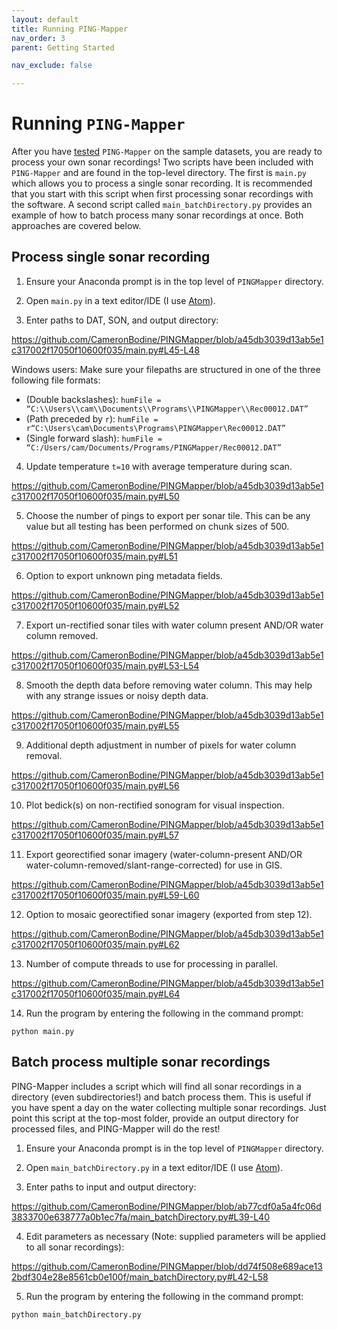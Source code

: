 ```yaml
---
layout: default
title: Running PING-Mapper
nav_order: 3
parent: Getting Started

nav_exclude: false

---
```


# Running `PING-Mapper`

After you have [tested](./Testing.md) `PING-Mapper` on the sample datasets, you are ready to process your own sonar recordings! Two scripts have been included with `PING-Mapper` and are found in the top-level directory. The first is `main.py` which allows you to process a single sonar recording. It is recommended that you start with this script when first processing sonar recordings with the software. A second script called `main_batchDirectory.py` provides an example of how to batch process many sonar recordings at once. Both approaches are covered below.

## Process single sonar recording

1. Ensure your Anaconda prompt is in the top level of `PINGMapper` directory.

2. Open `main.py` in a text editor/IDE (I use [Atom](https://atom.io/)).

3. Enter paths to DAT, SON, and output directory:

https://github.com/CameronBodine/PINGMapper/blob/a45db3039d13ab5e1c317002f17050f10600f035/main.py#L45-L48

Windows users: Make sure your filepaths are structured in one of the three following file formats:
- (Double backslashes): `humFile = “C:\\Users\\cam\\Documents\\Programs\\PINGMapper\\Rec00012.DAT”`
- (Path preceded by `r`): `humFile = r“C:\Users\cam\Documents\Programs\PINGMapper\Rec00012.DAT”`
- (Single forward slash): `humFile = “C:/Users/cam/Documents/Programs/PINGMapper/Rec00012.DAT”`

4. Update temperature `t=10` with average temperature during scan.

https://github.com/CameronBodine/PINGMapper/blob/a45db3039d13ab5e1c317002f17050f10600f035/main.py#L50

5. Choose the number of pings to export per sonar tile.  This can be any value but all testing has been performed on chunk sizes of 500.

https://github.com/CameronBodine/PINGMapper/blob/a45db3039d13ab5e1c317002f17050f10600f035/main.py#L51

6. Option to export unknown ping metadata fields.

https://github.com/CameronBodine/PINGMapper/blob/a45db3039d13ab5e1c317002f17050f10600f035/main.py#L52

7. Export un-rectified sonar tiles with water column present AND/OR water column removed.

https://github.com/CameronBodine/PINGMapper/blob/a45db3039d13ab5e1c317002f17050f10600f035/main.py#L53-L54

<!-- 8. Line 37: Option to use Humminbird depth (`detectDepth=0`), automatically detect depth through thresholding (`detectDepth=1`), automatically detect depth with Residual U-Net (`detectDepth=2`), or do both automatic depth picking methods (`detectDepth=3`).  NOTE: this will soon be updated with a new method, stay tuned... -->

8. Smooth the depth data before removing water column.  This may help with any strange issues or noisy depth data.

https://github.com/CameronBodine/PINGMapper/blob/a45db3039d13ab5e1c317002f17050f10600f035/main.py#L55

9. Additional depth adjustment in number of pixels for water column removal.

https://github.com/CameronBodine/PINGMapper/blob/a45db3039d13ab5e1c317002f17050f10600f035/main.py#L56

10. Plot bedick(s) on non-rectified sonogram for visual inspection.

https://github.com/CameronBodine/PINGMapper/blob/a45db3039d13ab5e1c317002f17050f10600f035/main.py#L57

11. Export georectified sonar imagery (water-column-present AND/OR water-column-removed/slant-range-corrected) for use in GIS.

https://github.com/CameronBodine/PINGMapper/blob/a45db3039d13ab5e1c317002f17050f10600f035/main.py#L59-L60

12. Option to mosaic georectified sonar imagery (exported from step 12).

https://github.com/CameronBodine/PINGMapper/blob/a45db3039d13ab5e1c317002f17050f10600f035/main.py#L62

13. Number of compute threads to use for processing in parallel.

https://github.com/CameronBodine/PINGMapper/blob/a45db3039d13ab5e1c317002f17050f10600f035/main.py#L64

14. Run the program by entering the following in the command prompt:
```
python main.py
```

## Batch process multiple sonar recordings

PING-Mapper includes a script which will find all sonar recordings in a directory (even subdirectories!) and batch process them. This is useful if you have spent a day on the water collecting multiple sonar recordings. Just point this script at the top-most folder, provide an output directory for processed files, and PING-Mapper will do the rest!

1. Ensure your Anaconda prompt is in the top level of `PINGMapper` directory.

2. Open `main_batchDirectory.py` in a text editor/IDE (I use [Atom](https://atom.io/)).

3. Enter paths to input and output directory:

https://github.com/CameronBodine/PINGMapper/blob/ab77cdf0a5a4fc06d3833700e638777a0b1ec7fa/main_batchDirectory.py#L39-L40

4. Edit parameters as necessary (Note: supplied parameters will be applied to all sonar recordings):

https://github.com/CameronBodine/PINGMapper/blob/dd74f508e689ace132bdf304e28e8561cb0e100f/main_batchDirectory.py#L42-L58

5. Run the program by entering the following in the command prompt:
```
python main_batchDirectory.py
```
